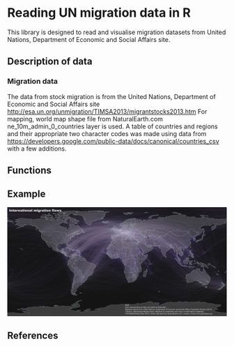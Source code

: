 Reading UN migration data in R
=========

This library is designed to read and visualise migration datasets from United Nations, Department of Economic and Social Affairs site.

## Description of data

### Migration data

The data from stock migration is from the United Nations, Department of Economic and Social Affairs site http://esa.un.org/unmigration/TIMSA2013/migrantstocks2013.htm
For mapping, world map shape file from NaturalEarth.com ne_10m_admin_0_countries layer is used. A table of countries and regions and their appropriate two character codes was made using data from https://developers.google.com/public-data/docs/canonical/countries_csv with a few additions.

## Functions

## Example

![R plot](plots/migration2013.jpg)

## References

